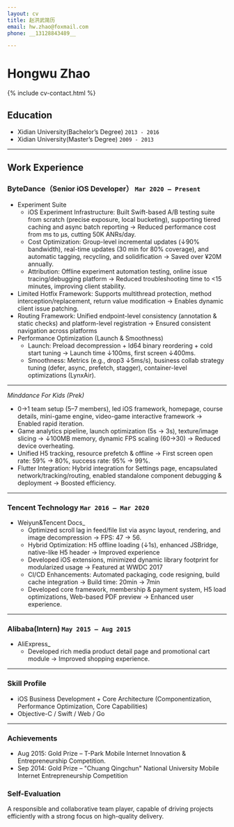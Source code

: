 ```yaml
---
layout: cv
title: 赵洪武简历
email: hw.zhao@foxmail.com
phone: __13128843489__

---
```

# Hongwu Zhao

<!--
include contact information from the front matter
Supported arguments:
    - homepage: url, text
    - phone 13128843489
    - email hw.zhao@foxmail.com
    - city Shenzhen
-->
{% include cv-contact.html %}

## Education
- Xidian University(Bachelor’s Degree) `2013 - 2016`
- Xidian University(Master’s Degree) `2009 - 2013`
------
## Work Experience

### __ByteDance（Senior iOS Developer）__ `Mar 2020 – Present`
- Experiment Suite<br>
    - iOS Experiment Infrastructure: Built Swift-based A/B testing suite from scratch (precise exposure, local bucketing), supporting tiered caching and async batch reporting → Reduced performance cost from ms to µs, cutting 50K ANRs/day.<br>
    - Cost Optimization: Group-level incremental updates (↓90% bandwidth), real-time updates (30 min for 80% coverage), and automatic tagging, recycling, and solidification → Saved over ¥20M annually. <br>
    - Attribution: Offline experiment automation testing, online issue tracing/debugging platform → Reduced troubleshooting time to <15 minutes, improving client stability. <br>
- Limited Hotfix Framework: Supports multithread protection, method interception/replacement, return value modification → Enables dynamic client issue patching.<br>
- Routing Framework: Unified endpoint-level consistency (annotation & static checks) and platform-level registration → Ensured consistent navigation across platforms
- Performance Optimization (Launch & Smoothness)<br>
    - Launch: Preload decompression + ld64 binary reordering + cold start tuning → Launch time ↓100ms, first screen ↓400ms.<br>
    - Smoothness: Metrics (e.g., drop3 ↓5ms/s), business collab strategy tuning (defer, async, prefetch, stagger), container-level optimizations (LynxAir).<br>

------
_Minddance For Kids (Prek)_<br>
- 0→1 team setup (5–7 members), led iOS framework, homepage, course details, mini-game engine, video-game interactive framework → Enabled rapid iteration.<br>
- Game analytics pipeline, launch optimization (5s → 3s), texture/image slicing → ↓100MB memory, dynamic FPS scaling (60→30) → Reduced device overheating.<br>
- Unified H5 tracking, resource prefetch & offline → First screen open rate: 59% → 80%, success rate: 95% → 99%.<br>
- Flutter Integration: Hybrid integration for Settings page, encapsulated network/tracking/routing, enabled standalone component debugging & deployment → Boosted efficiency.<br>

------
### __Tencent Technology__ `Mar 2016 – Mar 2020 `
- Weiyun&Tencent Docs_ <br>
    - Optimized scroll lag in feed/file list via async layout, rendering, and image decompression → FPS: 47 → 56.<br>
    - Hybrid Optimization: H5 offline loading (↓1s), enhanced JSBridge, native-like H5 header → Improved experience<br>
    - Developed iOS extensions, minimized dynamic library footprint for modularized usage → Featured at WWDC 2017<br>
    - CI/CD Enhancements: Automated packaging, code resigning, build cache integration → Build time: 20min → 7min<br>
    - Developed core framework, membership & payment system, H5 load optimizations, Web-based PDF preview → Enhanced user experience.<br>

------

### __Alibaba(Intern)__ `May 2015 – Aug 2015 `
- AliExpress_ <br>
    - Developed rich media product detail page and promotional cart module → Improved shopping experience.<br>

------

### Skill Profile
- iOS Business Development + Core Architecture (Componentization, Performance Optimization, Core Capabilities)<br>
- Objective-C / Swift / Web / Go<br>
------
### Achievements
- Aug 2015: Gold Prize – T-Park Mobile Internet Innovation & Entrepreneurship Competition.<br>
- Sep 2014: Gold Prize – "Chuang Qingchun" National University Mobile Internet Entrepreneurship Competition<br>



### Self-Evaluation
A responsible and collaborative team player, capable of driving projects efficiently with a strong focus on high-quality delivery.<br>

<!-- ### Footer

Last updated: May 2025 -->
